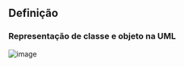 ## Definição
 ### Representação de classe e objeto na UML
   ![image](https://user-images.githubusercontent.com/104461441/190533113-c956ce67-e1a7-4827-8975-fd0eeb7f069f.png)

